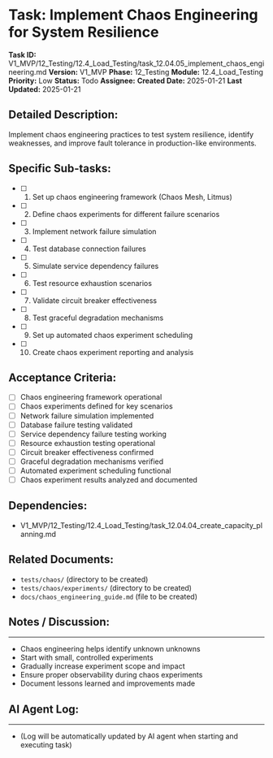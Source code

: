 # Task: Implement Chaos Engineering for System Resilience

**Task ID:** V1_MVP/12_Testing/12.4_Load_Testing/task_12.04.05_implement_chaos_engineering.md
**Version:** V1_MVP
**Phase:** 12_Testing
**Module:** 12.4_Load_Testing
**Priority:** Low
**Status:** Todo
**Assignee:**
**Created Date:** 2025-01-21
**Last Updated:** 2025-01-21

## Detailed Description:
Implement chaos engineering practices to test system resilience, identify weaknesses, and improve fault tolerance in production-like environments.

## Specific Sub-tasks:
- [ ] 1. Set up chaos engineering framework (Chaos Mesh, Litmus)
- [ ] 2. Define chaos experiments for different failure scenarios
- [ ] 3. Implement network failure simulation
- [ ] 4. Test database connection failures
- [ ] 5. Simulate service dependency failures
- [ ] 6. Test resource exhaustion scenarios
- [ ] 7. Validate circuit breaker effectiveness
- [ ] 8. Test graceful degradation mechanisms
- [ ] 9. Set up automated chaos experiment scheduling
- [ ] 10. Create chaos experiment reporting and analysis

## Acceptance Criteria:
- [ ] Chaos engineering framework operational
- [ ] Chaos experiments defined for key scenarios
- [ ] Network failure simulation implemented
- [ ] Database failure testing validated
- [ ] Service dependency failure testing working
- [ ] Resource exhaustion testing operational
- [ ] Circuit breaker effectiveness confirmed
- [ ] Graceful degradation mechanisms verified
- [ ] Automated experiment scheduling functional
- [ ] Chaos experiment results analyzed and documented

## Dependencies:
- V1_MVP/12_Testing/12.4_Load_Testing/task_12.04.04_create_capacity_planning.md

## Related Documents:
- `tests/chaos/` (directory to be created)
- `tests/chaos/experiments/` (directory to be created)
- `docs/chaos_engineering_guide.md` (file to be created)

## Notes / Discussion:
---
* Chaos engineering helps identify unknown unknowns
* Start with small, controlled experiments
* Gradually increase experiment scope and impact
* Ensure proper observability during chaos experiments
* Document lessons learned and improvements made

## AI Agent Log:
---
* (Log will be automatically updated by AI agent when starting and executing task)
